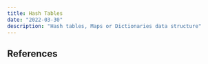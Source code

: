 ```yaml
---
title: Hash Tables
date: "2022-03-30"
description: "Hash tables, Maps or Dictionaries data structure"
---
```




## References

